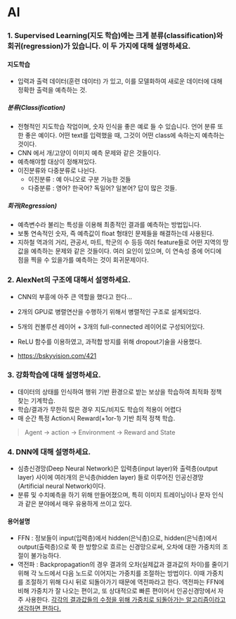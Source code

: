 # AI

### 1. Supervised Learning(지도 학습)에는 크게 분류(classification)와 회귀(regression)가 있습니다. 이 두 가지에 대해 설명하세요.

#### 지도학습

- 입력과 출력 데이터(훈련 데이터) 가 있고, 이를 모델화하여 새로운 데이터에 대해 정확한 출력을 예측하는 것.

##### 분류(Classification)

- 전형적인 지도학습 작업이며, 숫자 인식을 좋은 예로 들 수 있습니다.
  언어 분류 또한 좋은 예이다. 어떤 text를 입력했을 때, 그것이 어떤 class에 속하는지 예측하는 것이다.
- CNN 에서 개/고양이 이미지 예측 문제와 같은 것들이다.
- 예측해야할 대상이 정해져있다. 
- 이진분류와 다중분류로 나뉜다.
  - 이진분류 : 예 아니오로 구분 가능한 것들
  - 다중분류 : 영어? 한국어? 독일어? 일본어? 답이 많은 것들.

##### 회귀(Regression)

- 예측변수라 불리는 특성을 이용해 최종적인 결과를 예측하는 방법입니다.
- 보통 연속적인 숫자, 즉 예측값이 float 형태인 문제들을 해결하는데 사용된다.
- 지하철 역과의 거리, 관공서, 마트, 학군의 수 등등 여러 feature들로 어떤 지역의 땅값을 예측하는 문제와 같은 것들이다. 여러 요인이 있으며, 이 연속성 중에 어디에 점을 찍을 수 있을가를 예측하는 것이 회귀문제이다.

### 2. AlexNet의 구조에 대해서 설명하세요.

- CNN의 부흥에 아주 큰 역할을 했다고 한다...

- 2개의 GPU로 병렬연산을 수행하기 위해서 병렬적인 구조로 설계되었다.
- 5개의 컨볼루션 레이어 + 3개의 full-connected 레이어로 구성되어있다.
- ReLU 함수를 이용하였고, 과적합 방지를 위해 dropout기술을 사용했다.
- <https://bskyvision.com/421>

### 3. 강화학습에 대해 설명하세요.

- 데이터의 상태를 인식하여 행위 기반 환경으로 받는 보상을 학습하여 최적화 정책 찾는 기계학습.
- 학습/결과가 무한히 많은 경우 지도/비지도 학습의 적용이 어렵다 
- 매 순간 특정 Action시 Reward(+1or-1) 기반 최적 정책 학습.

> Agent -> action -> Environment -> Reward and State

### 4. DNN에 대해 설명하세요.

- 심층신경망(Deep Neural Network)은 입력층(input layer)와 출력층(output layer) 사이에 여러개의 은닉층(hidden layer) 들로 이루어진 인공신경망(Artificial neural Network)이다.
- 분류 및 수치예측을 하기 위해 만들어졌으며, 특히 이미지 트레이닝이나 문자 인식과 같은 분야에서 매우 유용하게 쓰이고 있다.

#### 용어설명

- FFN : 정보들이 input(입력층)에서 hidden(은닉층)으로,  hidden(은닉층)에서 output(출력층)으로 쭉 한 방향으로 흐르는 신경망으로써, 오차에 대한 가중치의 조절이 불가능하다.
- 역전파 : Backpropagation의 경우 결과의 오차(실제값과 결과값의 차이)를 줄이기 위해 각 노드에서 다음 노드로 이어지는 가중치를 조절하는 방법이다. 이때 가중치를 조절하기 위해 다시 뒤로 되돌아가기 때문에 역전파라고 한다. 역전파는 FFN에 비해 가중치가 잘 나오는 편이고, 또 상대적으로 빠른 편이어서 인공신경망에서 자주 사용한다.
  <u>각각의 결과값들의 수정을 위해 가중치로 되돌아가는 알고리즘이라고 생각하면 편하다.</u>

